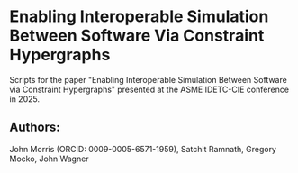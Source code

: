 # Enabling Interoperable Simulation Between Software Via Constraint Hypergraphs
Scripts for the paper "Enabling Interoperable Simulation Between Software via Constraint Hypergraphs" presented at the ASME IDETC-CIE conference in 2025.

## Authors:
John Morris (ORCID: 0009-0005-6571-1959), Satchit Ramnath, Gregory Mocko, John Wagner


